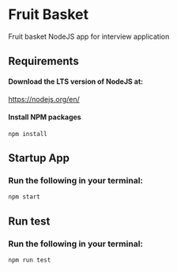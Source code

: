 # Fruit Basket
Fruit basket NodeJS app for interview application

## Requirements

#### Download the LTS version of NodeJS at:
https://nodejs.org/en/

#### Install NPM packages
```
npm install
```

## Startup App 

### Run the following in your terminal:
```
npm start
```

## Run test 

### Run the following in your terminal:
```
npm run test 
```
